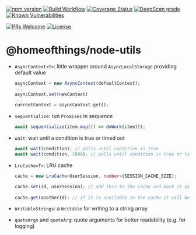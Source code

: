 [![npm version](https://badge.fury.io/js/%40homeofthings%2Fnode-utils.svg)](https://badge.fury.io/js/%40homeofthings%2Fnode-utils)
[![Build Workflow](https://github.com/gms1/HomeOfThings/actions/workflows/build.yml/badge.svg?branch=master)](https://github.com/gms1/HomeOfThings/actions/workflows/build.yml)
[![Coverage Status](https://codecov.io/gh/gms1/HomeOfThings/branch/master/graph/badge.svg?flag=node-utils)](https://app.codecov.io/gh/gms1/HomeOfThings/tree/master/packages%2Fnode%2F%40homeofthings%2Fnode-utils)
[![DeepScan grade](https://deepscan.io/api/teams/439/projects/987/branches/1954/badge/grade.svg)](https://deepscan.io/dashboard#view=project&tid=439&pid=987&bid=1954)
[![Known Vulnerabilities](https://snyk.io/test/github/gms1/HomeOfThings/badge.svg)](https://snyk.io/test/github/gms1/HomeOfThings)

[![PRs Welcome](https://img.shields.io/badge/PRs-welcome-brightgreen.svg?style=flat-square)](http://makeapullrequest.com)
[![License](https://img.shields.io/npm/l/@homeofthings/node-utils.svg?style=flat-square)](https://github.com/gms1/HomeOfThings/blob/master/packages/node/@homeofthings/node-utils/LICENSE)

# @homeofthings/node-utils

- `AsyncContext<T>`: little wrapper around `AsyncLocalStorage` providing default value

  ```Typescript
  asyncContext = new AsyncContext(defaultContext);
  ...
  asyncContext.set(newContext)
  ...
  currentContext = asyncContext.get();
  ```

- `sequentialize`: run `Promises` in sequence

  ```Typescript
  await sequentialize(item.map(() => doWork(item)));
  ```

- `wait`: wait until a condition is true or timed out

  ```Typescript
  await wait(condition); // polls until condition is true
  await wait(condition, 1000); // polls until condition is true or timed out after 1000ms
  ```

- `LruCache<T>`: LRU cache

  ```Typescript
  cache = new LruCache<UserSession, number>(SESSION_CACHE_SIZE);

  cache.set(id, userSession); // add this to the cache and mark it as least recently used
  ...
  cache.get(anotherId); // if it is available in the cache it will be marked as least recently used
  ```

- `WritableStrings`: a `Writable` for writing to a string array

- `quoteArgs` and `quoteArg`: quote arguments for better readability (e.g. for logging)
